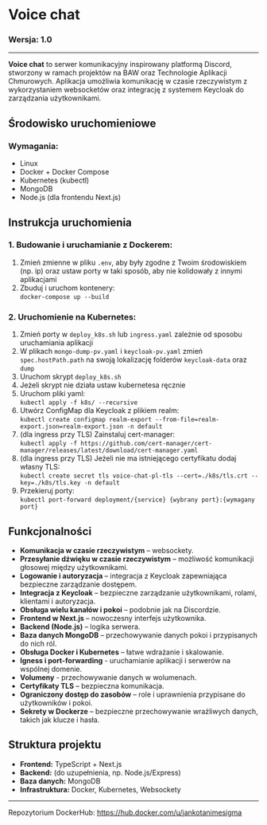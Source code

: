 # Voice chat
### Wersja: 1.0

---

**Voice chat** to serwer komunikacyjny inspirowany platformą Discord, stworzony w ramach projektów na BAW oraz Technologie Aplikacji Chmurowych. Aplikacja umożliwia komunikację w czasie rzeczywistym z wykorzystaniem websocketów oraz integrację z systemem Keycloak do zarządzania użytkownikami.

## Środowisko uruchomieniowe

### Wymagania:
- Linux
- Docker + Docker Compose
- Kubernetes (kubectl)
- MongoDB
- Node.js (dla frontendu Next.js)

## Instrukcja uruchomienia

### 1. Budowanie i uruchamianie z Dockerem:
1. Zmień zmienne w pliku `.env`, aby były zgodne z Twoim środowiskiem (np. ip) oraz ustaw porty w taki sposób, aby nie kolidowały z innymi aplikacjami
2. Zbuduj i uruchom kontenery:  
   `docker-compose up --build`

### 2. Uruchomienie na Kubernetes:
1. Zmień porty w `deploy_k8s.sh` lub `ingress.yaml` zależnie od sposobu uruchamiania aplikacji  
2. W plikach `mongo-dump-pv.yaml` i `keycloak-pv.yaml` zmień `spec.hostPath.path` na swoją lokalizację folderów `keycloak-data` oraz `dump`
3. Uruchom skrypt `deploy_k8s.sh`
4. Jeżeli skrypt nie działa ustaw kubernetesa ręcznie
5. Uruchom pliki yaml:  
  `kubectl apply -f k8s/ --recursive`
6. Utwórz ConfigMap dla Keycloak z plikiem realm:  
  `kubectl create configmap realm-export --from-file=realm-export.json=realm-export.json -n default`
7. (dla ingress przy TLS) Zainstaluj cert-manager:  
  `kubectl apply -f https://github.com/cert-manager/cert-manager/releases/latest/download/cert-manager.yaml`
8. (dla ingress przy TLS) Jeżeli nie ma istniejącego certyfikatu dodaj własny TLS:  
  `kubectl create secret tls voice-chat-pl-tls --cert=./k8s/tls.crt --key=./k8s/tls.key -n default`
9. Przekieruj porty:  
  `kubectl port-forward deployment/{service} {wybrany port}:{wymagany port}`

## Funkcjonalności

- **Komunikacja w czasie rzeczywistym** – websockety.
- **Przesyłanie dźwięku w czasie rzeczywistym** – możliwość komunikacji głosowej między użytkownikami.
- **Logowanie i autoryzacja** – integracja z Keycloak zapewniająca bezpieczne zarządzanie dostępem.
- **Integracja z Keycloak** – bezpieczne zarządzanie użytkownikami, rolami, klientami i autoryzacja.
- **Obsługa wielu kanałów i pokoi** – podobnie jak na Discordzie.
- **Frontend w Next.js** – nowoczesny interfejs użytkownika.
- **Backend (Node.js)** – logika serwera.
- **Baza danych MongoDB** – przechowywanie danych pokoi i przypisanych do nich ról.
- **Obsługa Docker i Kubernetes** – łatwe wdrażanie i skalowanie.
- **Igness i port-forwarding** - uruchamianie aplikacji i serwerów na wspólnej domenie.
- **Volumeny** - przechowywanie danych w wolumenach.
- **Certyfikaty TLS** – bezpieczna komunikacja.
- **Ograniczony dostęp do zasobów** – role i uprawnienia przypisane do użytkowników i pokoi.
- **Sekrety w Dockerze** – bezpieczne przechowywanie wrażliwych danych, takich jak klucze i hasła.

## Struktura projektu

- **Frontend:** TypeScript + Next.js
- **Backend:** (do uzupełnienia, np. Node.js/Express)
- **Baza danych:** MongoDB
- **Infrastruktura:** Docker, Kubernetes, Websockety

---
  
Repozytorium DockerHub: https://hub.docker.com/u/jankotanimesigma
